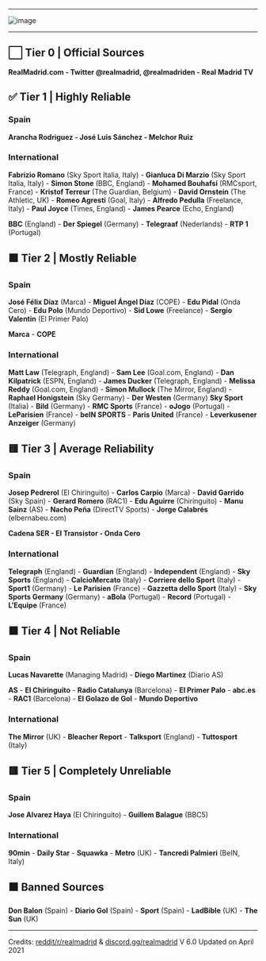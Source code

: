 __________

![image](https://user-images.githubusercontent.com/82177200/114949931-ed1c9d80-9e06-11eb-9cd2-472a4bec251d.png)

__________


## ⬜ Tier 0 | Official Sources

**RealMadrid.com - Twitter @realmadrid, @realmadriden - Real Madrid TV**


## ✅ Tier 1 | Highly Reliable

### Spain

**Arancha Rodriguez - José Luis Sánchez - Melchor Ruiz**

### International

**Fabrizio Romano** (Sky Sport Italia, Italy) - **Gianluca Di Marzio** (Sky Sport Italia, Italy) - **Simon Stone** (BBC, England) - **Mohamed Bouhafsi** (RMCsport, France) - **Kristof Terreur** (The Guardian, Belgium) - **David Ornstein** (The Athletic, UK) - **Romeo Agresti** (Goal, Italy) - **Alfredo Pedulla** (Freelance, Italy) - **Paul Joyce** (Times, England) - **James Pearce** (Echo, England)

**BBC** (England) - **Der Spiegel** (Germany) - **Telegraaf** (Nederlands) - **RTP 1** (Portugal)


## 🟩 Tier 2 | Mostly Reliable

### Spain

**José Félix Díaz** (Marca) - **Miguel Ángel Díaz** (COPE) - **Edu Pidal** (Onda Cero) - **Edu Polo** (Mundo Deportivo) - **Sid Lowe** (Freelance) - **Sergio Valentin** (El Primer Palo)

**Marca** -	**COPE**

### International

**Matt Law** (Telegraph, England) - **Sam Lee** (Goal.com, England) - **Dan Kilpatrick** (ESPN, England) - **James Ducker** (Telegraph, England) - **Melissa Reddy** (Goal.com, England) - **Simon Mullock** (The Mirror, England) - **Raphael Honigstein** (Sky Germany) - **Der Westen** (Germany)
**Sky Sport** (Italia) - **Bild** (Germany) - **RMC Sports** (France) - **oJogo** (Portugal) - **LeParisien** (France) - **beIN SPORTS** - **Paris United** (France) - **Leverkusener Anzeiger** (Germany)


## 🟨 Tier 3 | Average Reliability

### Spain

**Josep Pedrerol** (El Chiringuito) - **Carlos Carpio** (Marca) - **David Garrido** (Sky Spain) - **Gerard Romero** (RAC1) - **Edu Aguirre** (Chiringuito) - **Manu Sainz** (AS) - **Nacho Peña** (DirectTV Sports) - **Jorge Calabrés** (elbernabeu.com)

**Cadena SER - El Transistor - Onda Cero**

### International

**Telegraph** (England) - **Guardian** (England) - **Independent** (England) - **Sky Sports** (England) - **CalcioMercato** (Italy) - **Corriere dello Sport** (Italy) - **Sport1** (Germany) - **Le Parisien** (France) - **Gazzetta dello Sport** (Italy) - **Sky Sports Germany** (Germany) - **aBola** (Portugal) - **Record** (Portugal) - **L’Equipe** (France)


## 🟧 Tier 4 | Not Reliable

### Spain

**Lucas Navarette** (Managing Madrid) - **Diego Martinez** (Diario AS)

**AS** - **El Chiringuito** - **Radio Catalunya** (Barcelona) - **El Primer Palo** - **abc.es** - **RAC1** (Barcelona) - **El Golazo de Gol** - **Mundo Deportivo**

### International

**The Mirror** (UK) - **Bleacher Report** - **Talksport** (England) - **Tuttosport** (Italy)


## 🟥 Tier 5 | Completely Unreliable

### Spain

**Jose Alvarez Haya** (El Chiringuito) - **Guillem Balague** (BBC5)

### International

**90min** - **Daily Star** - **Squawka** - **Metro** (UK) - **Tancredi Palmieri** (BeIN, Italy)


## ⬛ Banned Sources


**Don Balon** (Spain) - **Diario Gol** (Spain) - **Sport** (Spain) - **LadBible** (UK) - **The Sun** (UK)


__________

Credits: [reddit/r/realmadrid](https://www.reddit.com/r/realmadrid) & [discord.gg/realmadrid](https://discord.com/invite/syH7yen)
V 6.0 Updated on April 2021
